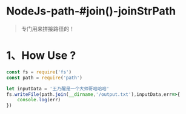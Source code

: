 # NodeJs-path-#join()-joinStrPath

> 专门用来拼接路径的！

# 1、How Use ?

```javascript
const fs = require('fs')
const path = require('path')

let inputData = '王乃醒是一个大帅哥哈哈哈'
fs.writeFile(path.join(__dirname,'/output.txt'),inputData,err=>{
    console.log(err)
})
```

